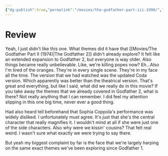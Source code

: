 ```yaml
---
{"dg-publish":true,"permalink":"/movies/the-godfather-part-iii-1990/","tags":["movies"],"created":"2024-08-09","updated":"2024-08-12"}
---
```



# Review

Yeah, I just didn't like this one. What themes did it have that [[Movies/The Godfather Part II (1974)\|The Godfather 2]] didn't already explore? It felt like an extended expansion to Godfather 2, but everyone is way older. Also things became really unbelievable. Like, we're killing popes now? Eh...Also I'm tired of the oranges. They're in every single scene. They're in my face all the time. The version that we had watched was the updated Coda version. Which apparently was better than the theatrical version. That's great and everything, but like I said, what did we really do in this movie? If you take away the themes that we already covered in Godfather 2, what is there? Not really anything that I can remember. I did feel my attention slipping in this one big time, never ever a good thing.

Had also heard tell beforehand that Sophia Coppola's performance was widely disliked. I unfortunately must agree. It's just that she's the central character that really magnifies it. I wouldn't mind at all if she were just one of the side characters. Also why were we kissin' cousins? That felt real weird. I wasn't sure what exactly we were trying to say there.

But yeah my biggest complaint by far is the face that we're largely harping on the same exact themes we've been exploring since Godfather 1.